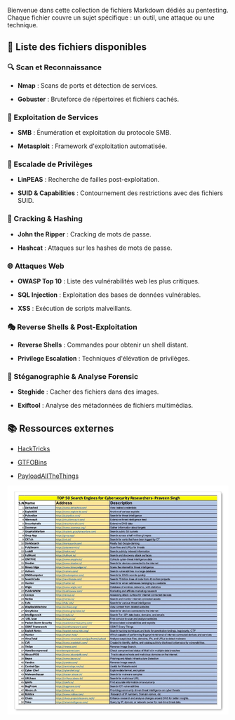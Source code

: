 Bienvenue dans cette collection de fichiers Markdown dédiés au pentesting. Chaque fichier couvre un sujet spécifique : un outil, une attaque ou une technique.

## 📌 Liste des fichiers disponibles

### 🔍 Scan et Reconnaissance

- **Nmap** : Scans de ports et détection de services.
    
- **Gobuster** : Bruteforce de répertoires et fichiers cachés.
    

### 📂 Exploitation de Services

- **SMB** : Énumération et exploitation du protocole SMB.
    
- **Metasploit** : Framework d'exploitation automatisée.
    

### 🚀 Escalade de Privilèges

- **LinPEAS** : Recherche de failles post-exploitation.
    
- **SUID & Capabilities** : Contournement des restrictions avec des fichiers SUID.
    

### 🔐 Cracking & Hashing

- **John the Ripper** : Cracking de mots de passe.
    
- **Hashcat** : Attaques sur les hashes de mots de passe.
    

### 🌐 Attaques Web

- **OWASP Top 10** : Liste des vulnérabilités web les plus critiques.
    
- **SQL Injection** : Exploitation des bases de données vulnérables.
    
- **XSS** : Exécution de scripts malveillants.
    

### 🎭 Reverse Shells & Post-Exploitation

- **Reverse Shells** : Commandes pour obtenir un shell distant.
    
- **Privilege Escalation** : Techniques d'élévation de privilèges.
    

### 🔎 Stéganographie & Analyse Forensic

- **Steghide** : Cacher des fichiers dans des images.
    
- **Exiftool** : Analyse des métadonnées de fichiers multimédias.
    

## 📚 Ressources externes

- [HackTricks](https://book.hacktricks.wiki/)
    
- [GTFOBins](https://gtfobins.github.io/)
    
- [PayloadAllTheThings](https://github.com/swisskyrepo/PayloadsAllTheThings)

![](cyber-websites.jpeg)